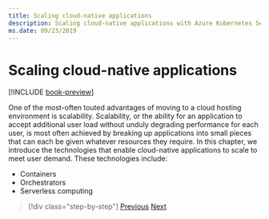 ```yaml
---
title: Scaling cloud-native applications
description: Scaling cloud-native applications with Azure Kubernetes Service and Azure Functions to meet user demand in a cost effective way.
ms.date: 09/23/2019
---
```

# Scaling cloud-native applications

[!INCLUDE [book-preview](../../../includes/book-preview.md)]

One of the most-often touted advantages of moving to a cloud hosting environment is scalability. Scalability, or the ability for an application to accept additional user load without unduly degrading performance for each user, is most often achieved by breaking up applications into small pieces that can each be given whatever resources they require. In this chapter, we introduce the technologies that enable cloud-native applications to scale to meet user demand. These technologies include:

- Containers
- Orchestrators
- Serverless computing

>[!div class="step-by-step"]
>[Previous](centralized-configuration.md)
>[Next](leverage-containers-orchestrators.md)
